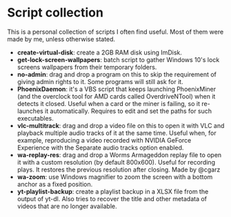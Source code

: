 # Script collection

This is a personal collection of scripts I often find useful. Most of them were made by me, unless otherwise stated.

- **create-virtual-disk**: create a 2GB RAM disk using ImDisk.
- **get-lock-screen-wallpapers**: batch script to gather Windows 10's lock screens wallpapers from their temporary folders.
- **no-admin**: drag and drop a program on this to skip the requirement of giving admin rights to it. Some programs will still ask for it.
- **PhoenixDaemon**: it's a VBS script that keeps launching PhoenixMiner (and the overclock tool for AMD cards called OverdriveNTool) when it detects it closed. Useful when a card or the miner is failing, so it re-launches it automatically. Requires to edit and set the paths for such executables.
- **vlc-multitrack**: drag and drop a video file on this to open it with VLC and playback multiple audio tracks of it at the same time. Useful when, for example, reproducing a video recorded with NVIDIA GeForce Experience with the Separate audio tracks option enabled.
- **wa-replay-res**: drag and drop a Worms Armageddon replay file to open it with a custom resolution (by default 800x600). Useful for recording plays. It restores the previous resolution after closing. Made by @cgarz
- **wa-zoom**: use Windows magnifier to zoom the screen with a bottom anchor as a fixed position.
- **yt-playlist-backup**: create a playlist backup in a XLSX file from the output of yt-dl. Also tries to recover the title and other metadata of videos that are no longer available.
